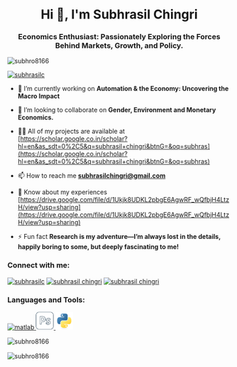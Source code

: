 <h1 align="center">Hi 👋, I'm Subhrasil Chingri</h1>
<h3 align="center">Economics Enthusiast: Passionately Exploring the Forces Behind Markets, Growth, and Policy.</h3>

<p align="left"> <img src="https://komarev.com/ghpvc/?username=subhro8166&label=Profile%20views&color=0e75b6&style=flat" alt="subhro8166" /> </p>

<p align="left"> <a href="https://twitter.com/subhrasilc" target="blank"><img src="https://img.shields.io/twitter/follow/subhrasilc?logo=twitter&style=for-the-badge" alt="subhrasilc" /></a> </p>

- 🔭 I’m currently working on **Automation & the Economy: Uncovering the Macro Impact**

- 👯 I’m looking to collaborate on **Gender, Environment and Monetary Economics.**

- 👨‍💻 All of my projects are available at [https://scholar.google.co.in/scholar?hl=en&as_sdt=0%2C5&q=subhrasil+chingri&btnG=&oq=subhras](https://scholar.google.co.in/scholar?hl=en&as_sdt=0%2C5&q=subhrasil+chingri&btnG=&oq=subhras)

- 📫 How to reach me **subhrasilchingri@gmail.com**

- 📄 Know about my experiences [https://drive.google.com/file/d/1Ukjk8UDKL2pbgE6AgwRF_wQfbjH4LtzH/view?usp=sharing](https://drive.google.com/file/d/1Ukjk8UDKL2pbgE6AgwRF_wQfbjH4LtzH/view?usp=sharing)

- ⚡ Fun fact **Research is my adventure—I’m always lost in the details, happily boring to some, but deeply fascinating to me!**

<h3 align="left">Connect with me:</h3>
<p align="left">
<a href="https://twitter.com/subhrasilc" target="blank"><img align="center" src="https://raw.githubusercontent.com/rahuldkjain/github-profile-readme-generator/master/src/images/icons/Social/twitter.svg" alt="subhrasilc" height="30" width="40" /></a>
<a href="https://linkedin.com/in/subhrasil chingri" target="blank"><img align="center" src="https://raw.githubusercontent.com/rahuldkjain/github-profile-readme-generator/master/src/images/icons/Social/linked-in-alt.svg" alt="subhrasil chingri" height="30" width="40" /></a>
<a href="https://instagram.com/subhrasil chingri" target="blank"><img align="center" src="https://raw.githubusercontent.com/rahuldkjain/github-profile-readme-generator/master/src/images/icons/Social/instagram.svg" alt="subhrasil chingri" height="30" width="40" /></a>
</p>

<h3 align="left">Languages and Tools:</h3>
<p align="left"> <a href="https://www.mathworks.com/" target="_blank" rel="noreferrer"> <img src="https://upload.wikimedia.org/wikipedia/commons/2/21/Matlab_Logo.png" alt="matlab" width="40" height="40"/> </a> <a href="https://www.photoshop.com/en" target="_blank" rel="noreferrer"> <img src="https://raw.githubusercontent.com/devicons/devicon/master/icons/photoshop/photoshop-line.svg" alt="photoshop" width="40" height="40"/> </a> <a href="https://www.python.org" target="_blank" rel="noreferrer"> <img src="https://raw.githubusercontent.com/devicons/devicon/master/icons/python/python-original.svg" alt="python" width="40" height="40"/> </a> </p>

<p><img align="center" src="https://github-readme-stats.vercel.app/api/top-langs?username=subhro8166&show_icons=true&locale=en&layout=compact" alt="subhro8166" /></p>

<p><img align="center" src="https://github-readme-streak-stats.herokuapp.com/?user=subhro8166&" alt="subhro8166" /></p>
